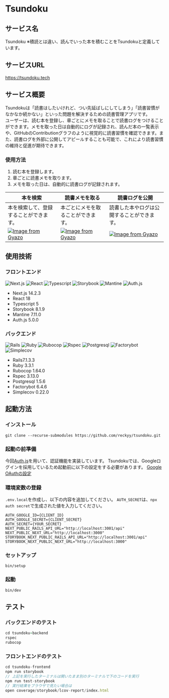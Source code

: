 # Tsundoku

## サービス名

Tsundoku
※積読とは違い、読んでいった本を積むことをTsundokuと定義しています。

## サービスURL

https://tsundoku.tech

## サービス概要

Tsundokuは「読書はしたいけれど、つい先延ばしにしてしまう」「読書習慣がなかなか続かない」といった問題を解決するための読書管理アプリです。  
ユーザーは、読む本を登録し、章ごとにメモを取ることで読書ログをつけることができます。メモを取った日は自動的にログが記録され、読んだ本の一覧表示や、GitHubのContributionグラフのように視覚的に読書習慣を確認できます。また、読書ログを外部に公開してアピールすることも可能で、これにより読書習慣の維持と促進が期待できます。

### 使用方法
1. 読む本を登録します。
2. 章ごとに読書メモを取ります。
3. メモを取った日は、自動的に読書ログが記録されます。

| 本を検索                                                                                                                            | 読書メモを取る                                                                                                                      | 読書ログを公開                                                                                                                      |
| ----------------------------------------------------------------------------------------------------------------------------------- | ----------------------------------------------------------------------------------------------------------------------------------- | ----------------------------------------------------------------------------------------------------------------------------------- |
| 本を検索して、登録することができます。                                                                                              | 本ごとにメモを取ることができます。                                                                                                  | 読書した本やログは公開することができます。                                                                                          |
| [![Image from Gyazo](https://i.gyazo.com/40784b5839854e435a8fd362ceb45d2a.gif)](https://gyazo.com/40784b5839854e435a8fd362ceb45d2a) | [![Image from Gyazo](https://i.gyazo.com/b3f97f2a78c4eb50d6968f5d855b52c2.gif)](https://gyazo.com/b3f97f2a78c4eb50d6968f5d855b52c2) | [![Image from Gyazo](https://i.gyazo.com/4729da63da9649d1a6c027a7a690c81c.jpg)](https://gyazo.com/4729da63da9649d1a6c027a7a690c81c) |

## 使用技術

### フロントエンド

![Next.js](https://img.shields.io/badge/Next.js-696969.svg?logo=nextdotjs)
![React](https://img.shields.io/badge/React-696969.svg?logo=react)
![Typescript](https://img.shields.io/badge/Typescript-696969.svg?logo=typescript)
![Storybook](https://img.shields.io/badge/Storybook-696969.svg?logo=storybook)
![Mantine](https://img.shields.io/badge/Mantine-696969.svg?logo=mantine)
![Auth.js](https://img.shields.io/badge/Auth.js-696969.svg?logo=)

- Next.js 14.2.3
- React 18
- Typescript 5
- Storybook 8.1.9
- Mantine 7.11.0
- Auth.js 5.0.0

### バックエンド

![Rails](https://img.shields.io/badge/RubyonRails-696969.svg?logo=rubyonrails)
![Ruby](https://img.shields.io/badge/Ruby-3.3.1-696969.svg?logo=ruby)
![Rubocop](https://img.shields.io/badge/Rubocop-1.64.0-696969.svg?logo=rubocop)
![Rspec](https://img.shields.io/badge/Rspec-3.13.0-696969.svg?logo=rspec)
![Postgresql](https://img.shields.io/badge/Postgresql-1.5.6-696969.svg?logo=postgresql)
![Factorybot](https://img.shields.io/badge/Factorybot-6.4.6-696969.svg?logo=)
![Simplecov](https://img.shields.io/badge/Simplecov-0.22.0-696969.svg?logo=)

- Rails7.1.3.3
- Ruby 3.3.1
- Rubocop 1.64.0
- Rspec 3.13.0
- Postgresql 1.5.6
- Factorybot 6.4.6
- Simplecov 0.22.0

## 起動方法

### インストール

`git clone --recurse-submodules https://github.com/reckyy/tsundoku.git`

### 起動の前準備

今回[Auth.js](https://authjs.dev/)を用いて、認証機能を実装しています。
Tsundokuでは、Googleログインを採用しているため起動前に以下の設定をする必要があります。
[Google OAuthの設定](https://github.com/reckyy/tsundoku/wiki/Google-OAuth%E3%81%AE%E8%A8%AD%E5%AE%9A)

### 環境変数の登録

`.env.local`を作成し、以下の内容を追加してください。
`AUTH_SECRET`は、`npx auth secret`で生成された値を入力してください。

```
AUTH_GOOGLE_ID={CLIENT_ID}
AUTH_GOOGLE_SECRET={CLIENT_SECRET}
AUTH_SECRET={YOUR_SECRET}
NEXT_PUBLIC_RAILS_API_URL="http://localhost:3001/api"
NEXT_PUBLIC_NEXT_URL="http://localhost:3000"
STORYBOOK_NEXT_PUBLIC_RAILS_API_URL="http://localhost:3001/api"
STORYBOOK_NEXT_PUBLIC_NEXT_URL="http://localhost:3000"
```

### セットアップ

`bin/setup`

### 起動

`bin/dev`

## テスト

### バックエンドのテスト

```ruby
cd tsundoku-backend
rspec
rubocop
```

### フロントエンドのテスト

```typescript
cd tsundoku-frontend
npm run storybook
// 上記を実行したターミナルは開いたまま別のターミナルで下のコードを実行
npm run test-storybook
// 実行結果をブラウザで見たい場合は
open coverage/storybook/lcov-report/index.html
```
